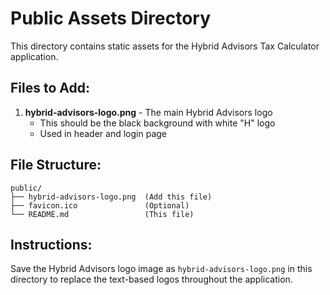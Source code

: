 # Public Assets Directory

This directory contains static assets for the Hybrid Advisors Tax Calculator application.

## Files to Add:

1. **hybrid-advisors-logo.png** - The main Hybrid Advisors logo
   - This should be the black background with white "H" logo
   - Used in header and login page

## File Structure:
```
public/
├── hybrid-advisors-logo.png  (Add this file)
├── favicon.ico               (Optional)
└── README.md                 (This file)
```

## Instructions:
Save the Hybrid Advisors logo image as `hybrid-advisors-logo.png` in this directory to replace the text-based logos throughout the application.
